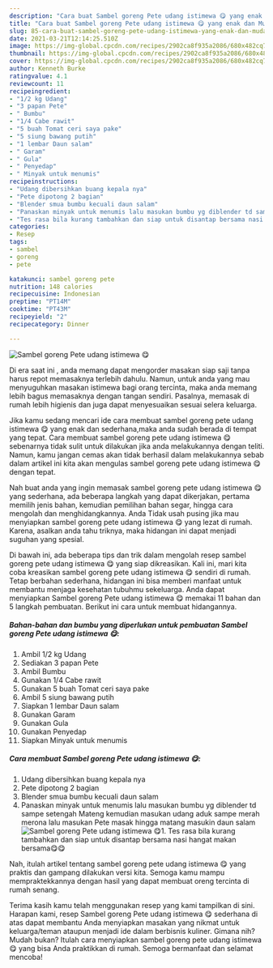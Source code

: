 ```yaml
---
description: "Cara buat Sambel goreng Pete udang istimewa 😋 yang enak dan Mudah Dibuat"
title: "Cara buat Sambel goreng Pete udang istimewa 😋 yang enak dan Mudah Dibuat"
slug: 85-cara-buat-sambel-goreng-pete-udang-istimewa-yang-enak-dan-mudah-dibuat
date: 2021-03-21T12:14:25.510Z
image: https://img-global.cpcdn.com/recipes/2902ca8f935a2086/680x482cq70/sambel-goreng-pete-udang-istimewa-😋-foto-resep-utama.jpg
thumbnail: https://img-global.cpcdn.com/recipes/2902ca8f935a2086/680x482cq70/sambel-goreng-pete-udang-istimewa-😋-foto-resep-utama.jpg
cover: https://img-global.cpcdn.com/recipes/2902ca8f935a2086/680x482cq70/sambel-goreng-pete-udang-istimewa-😋-foto-resep-utama.jpg
author: Kenneth Burke
ratingvalue: 4.1
reviewcount: 11
recipeingredient:
- "1/2 kg Udang"
- "3 papan Pete"
- " Bumbu"
- "1/4 Cabe rawit"
- "5 buah Tomat ceri saya pake"
- "5 siung bawang putih"
- "1 lembar Daun salam"
- " Garam"
- " Gula"
- " Penyedap"
- " Minyak untuk menumis"
recipeinstructions:
- "Udang dibersihkan buang kepala nya"
- "Pete dipotong 2 bagian"
- "Blender smua bumbu kecuali daun salam"
- "Panaskan minyak untuk menumis lalu masukan bumbu yg diblender td sampe setengah Mateng kemudian masukan udang aduk sampe merah merona lalu masukan Pete masak hingga matang masukin daun salam"
- "Tes rasa bila kurang tambahkan dan siap untuk disantap bersama nasi hangat makan bersama😋😋"
categories:
- Resep
tags:
- sambel
- goreng
- pete

katakunci: sambel goreng pete 
nutrition: 148 calories
recipecuisine: Indonesian
preptime: "PT14M"
cooktime: "PT43M"
recipeyield: "2"
recipecategory: Dinner

---
```



![Sambel goreng Pete udang istimewa 😋](https://img-global.cpcdn.com/recipes/2902ca8f935a2086/680x482cq70/sambel-goreng-pete-udang-istimewa-😋-foto-resep-utama.jpg)

Di era  saat ini , anda memang dapat mengorder masakan siap saji tanpa harus repot memasaknya terlebih dahulu. Namun, untuk anda yang mau menyuguhkan masakan istimewa bagi orang tercinta, maka anda memang lebih bagus memasaknya dengan tangan sendiri. Pasalnya, memasak di rumah lebih higienis dan juga dapat menyesuaikan sesuai selera keluarga.

Jika kamu sedang mencari ide cara membuat sambel goreng pete udang istimewa 😋 yang enak dan sederhana,maka anda sudah berada di tempat yang tepat. Cara membuat sambel goreng pete udang istimewa 😋  sebenarnya tidak sulit untuk dilakukan jika anda melakukannya dengan teliti. Namun, kamu jangan cemas akan tidak berhasil dalam melakukannya 
sebab dalam artikel ini kita akan mengulas sambel goreng pete udang istimewa 😋 dengan tepat.  



Nah buat anda yang ingin memasak sambel goreng pete udang istimewa 😋 yang sederhana, ada beberapa langkah yang dapat dikerjakan, pertama memilih jenis bahan, kemudian pemilihan bahan segar, hingga cara mengolah dan menghidangkannya. Anda Tidak usah pusing jika mau menyiapkan sambel goreng pete udang istimewa 😋 yang lezat di rumah. Karena, asalkan anda  tahu triknya, maka hidangan ini dapat menjadi suguhan yang spesial.

Di bawah ini, ada beberapa tips dan trik dalam mengolah resep sambel goreng pete udang istimewa 😋 yang siap dikreasikan. Kali ini, mari kita coba kreasikan sambel goreng pete udang istimewa 😋 sendiri di rumah. Tetap berbahan sederhana, hidangan ini bisa memberi manfaat untuk membantu menjaga kesehatan tubuhmu sekeluarga. Anda dapat menyiapkan Sambel goreng Pete udang istimewa 😋 memakai 11 bahan dan 5 langkah pembuatan. Berikut ini cara untuk membuat hidangannya.

<!--inarticleads1-->

##### Bahan-bahan dan bumbu yang diperlukan untuk pembuatan Sambel goreng Pete udang istimewa 😋:

1. Ambil 1/2 kg Udang
1. Sediakan 3 papan Pete
1. Ambil  Bumbu
1. Gunakan 1/4 Cabe rawit
1. Gunakan 5 buah Tomat ceri saya pake
1. Ambil 5 siung bawang putih
1. Siapkan 1 lembar Daun salam
1. Gunakan  Garam
1. Gunakan  Gula
1. Gunakan  Penyedap
1. Siapkan  Minyak untuk menumis




<!--inarticleads2-->

##### Cara membuat Sambel goreng Pete udang istimewa 😋:

1. Udang dibersihkan buang kepala nya
1. Pete dipotong 2 bagian
1. Blender smua bumbu kecuali daun salam
1. Panaskan minyak untuk menumis lalu masukan bumbu yg diblender td sampe setengah Mateng kemudian masukan udang aduk sampe merah merona lalu masukan Pete masak hingga matang masukin daun salam
<img src="//assets-global.cpcdn.com/assets/icons/button_play-2c75c40dde080a61004c1f40b05d8f140eaff45d7e9e6481dc71c63d2e7c4909.png" alt="Sambel goreng Pete udang istimewa 😋">1. Tes rasa bila kurang tambahkan dan siap untuk disantap bersama nasi hangat makan bersama😋😋




Nah, itulah artikel tentang  sambel goreng pete udang istimewa 😋  yang praktis dan gampang dilakukan versi kita. Semoga kamu mampu mempraktekkannya dengan hasil yang dapat membuat oreng tercinta di rumah senang. 

Terima kasih kamu telah menggunakan resep yang kami tampilkan di sini. Harapan kami, resep  Sambel goreng Pete udang istimewa 😋 sederhana di atas dapat membantu Anda menyiapkan masakan yang nikmat untuk keluarga/teman ataupun menjadi ide dalam berbisnis kuliner. Gimana nih? Mudah bukan? Itulah cara menyiapkan sambel goreng pete udang istimewa 😋 yang bisa Anda praktikkan di rumah. Semoga bermanfaat dan selamat mencoba!

